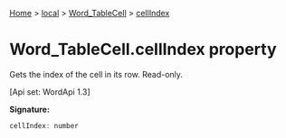 [Home](./index) &gt; [local](local.md) &gt; [Word\_TableCell](local.word_tablecell.md) &gt; [cellIndex](local.word_tablecell.cellindex.md)

# Word\_TableCell.cellIndex property

Gets the index of the cell in its row. Read-only. 

 \[Api set: WordApi 1.3\]

**Signature:**
```javascript
cellIndex: number
```
